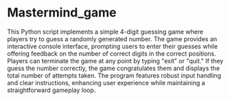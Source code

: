 # Mastermind_game
This Python script implements a simple 4-digit guessing game where players try to guess a randomly generated number. The game provides an interactive console interface, prompting users to enter their guesses while offering feedback on the number of correct digits in the correct positions. Players can terminate the game at any point by typing "exit" or "quit." If they guess the number correctly, the game congratulates them and displays the total number of attempts taken. The program features robust input handling and clear instructions, enhancing user experience while maintaining a straightforward gameplay loop.
